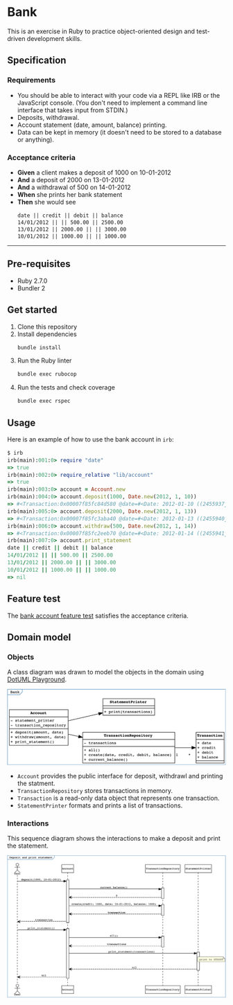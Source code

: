 # Bank

This is an exercise in Ruby to practice object-oriented design and test-driven development skills.

## Specification

### Requirements

* You should be able to interact with your code via a REPL like IRB or the JavaScript console.  (You don't need to implement a command line interface that takes input from STDIN.)
* Deposits, withdrawal.
* Account statement (date, amount, balance) printing.
* Data can be kept in memory (it doesn't need to be stored to a database or anything).

### Acceptance criteria

- **Given** a client makes a deposit of 1000 on 10-01-2012
- **And** a deposit of 2000 on 13-01-2012
- **And** a withdrawal of 500 on 14-01-2012
- **When** she prints her bank statement
- **Then** she would see
    ```
    date || credit || debit || balance
    14/01/2012 || || 500.00 || 2500.00
    13/01/2012 || 2000.00 || || 3000.00
    10/01/2012 || 1000.00 || || 1000.00
    ```

---

## Pre-requisites

- Ruby 2.7.0
- Bundler 2

## Get started

1. Clone this repository
1. Install dependencies
    ```bash
    bundle install
    ```
1. Run the Ruby linter
    ```bash
    bundle exec rubocop
    ```
1. Run the tests and check coverage
    ```bash
    bundle exec rspec
    ```

## Usage

Here is an example of how to use the bank account in `irb`:

```ruby
$ irb
irb(main):001:0> require "date"
=> true
irb(main):002:0> require_relative "lib/account"
=> true
irb(main):003:0> account = Account.new
irb(main):004:0> account.deposit(1000, Date.new(2012, 1, 10))
=> #<Transaction:0x00007f85fc84d580 @date=#<Date: 2012-01-10 ((2455937j,0s,0n),+0s,2299161j)>, @credit=1000, @debit=0, @balance=1000>
irb(main):005:0> account.deposit(2000, Date.new(2012, 1, 13))
=> #<Transaction:0x00007f85fc3aba40 @date=#<Date: 2012-01-13 ((2455940j,0s,0n),+0s,2299161j)>, @credit=2000, @debit=0, @balance=3000>
irb(main):006:0> account.withdraw(500, Date.new(2012, 1, 14))
=> #<Transaction:0x00007f85fc2eeb70 @date=#<Date: 2012-01-14 ((2455941j,0s,0n),+0s,2299161j)>, @credit=0, @debit=500, @balance=2500>
irb(main):007:0> account.print_statement
date || credit || debit || balance
14/01/2012 || || 500.00 || 2500.00
13/01/2012 || 2000.00 || || 3000.00
10/01/2012 || 1000.00 || || 1000.00
=> nil
```

## Feature test

The [bank account feature test](./spec/features/bank_account_spec.rb) satisfies the acceptance criteria.

## Domain model

### Objects

A class diagram was drawn to model the objects in the domain using [DotUML Playground](https://dotuml.com/playground.html).

![class diagram](./docs/class_diagram.png)

- `Account` provides the public interface for deposit, withdrawl and printing the statment.
- `TransactionRepository` stores transactions in memory.
- `Transaction` is a read-only data object that represents one transaction.
- `StatementPrinter` formats and prints a list of transactions.

### Interactions

This sequence diagram shows the interactions to make a deposit and print the statement.

![sequence diagram](./docs/sequence_diagram.png)
